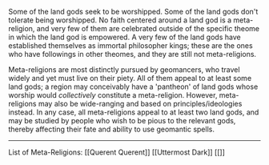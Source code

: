 Some of the land gods seek to be worshipped.  Some of the land gods don't tolerate being worshipped.  No faith centered around a land god is a meta-religion, and very few of them are celebrated outside of the specific theome in which the land god is empowered.  A very few of the land gods have established themselves as immortal philosopher kings; these are the ones who have followings in other theomes, and they are still not meta-religions.

Meta-religions are most distinctly pursued by geomancers, who travel widely and yet must live on their piety.  All of them appeal to at least some land gods; a region may conceivably have a 'pantheon' of land gods whose worship would *collectively* constitute a meta-religion.  However, meta-religions may also be wide-ranging and based on principles/ideologies instead.  In any case, all meta-religions appeal to at least two land gods, and may be studied by people who wish to be pious to the relevant gods, thereby affecting their fate and ability to use geomantic spells.

---
List of Meta-Religions:
[[Querent Querent]]
[[Uttermost Dark]]
[[]]